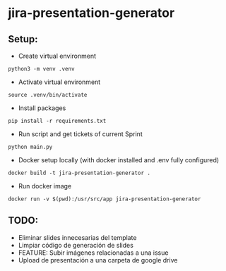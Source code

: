 # jira-presentation-generator

## Setup:

- Create virtual environment

```
python3 -m venv .venv
```

- Activate virtual environment

```
source .venv/bin/activate
```

- Install packages

```
pip install -r requirements.txt
```

- Run script and get tickets of current Sprint

```
python main.py
```

- Docker setup locally  (with docker installed and .env fully configured)

```
docker build -t jira-presentation-generator .
```

- Run docker image

```
docker run -v $(pwd):/usr/src/app jira-presentation-generator
```


## TODO:

- Eliminar slides innecesarias del template
- Limpiar código de generación de slides
- FEATURE: Subir imágenes relacionadas a una issue
- Upload de presentación a una carpeta de google drive